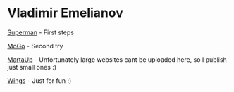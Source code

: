 

# Vladimir Emelianov

[Superman](https://iwillown.github.io/superman/ "My very first html-coding") - First steps

[MoGo](https://iwillown.github.io/mogo/ "Second attempt I hope not the last one") - Second try

[MartaUp](https://iwillown.github.io/martaup/ "We wont stop") - Unfortunately large websites cant be uploaded here, so I publish just small ones :)

[Wings](https://iwillown.github.io/wings/ "Here we go") - Just for fun :)
